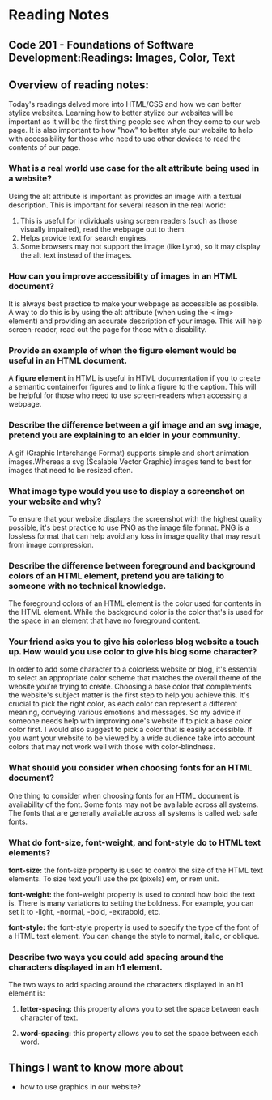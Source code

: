 # Reading Notes

## Code 201 - Foundations of Software Development:Readings: Images, Color, Text

## Overview of reading notes:

Today's readings delved more into HTML/CSS and how we can better stylize websites. Learning how to better stylize our websites will be important as it will be the first thing people see when they come to our web page. It is also important to how "how" to better style our website to help with accessibility for those who need to use other devices to read the contents of our page.

### What is a real world use case for the alt attribute being used in a website?

Using the alt attribute is important as provides an image with a textual description. This is important for several reason in the real world:

1. This is useful for individuals using screen readers (such as those visually impaired), read the webpage out to them.
2. Helps provide text for search engines.
3. Some browsers may not support the image (like Lynx), so it may display the alt text instead of the images.

### How can you improve accessibility of images in an HTML document?

It is always best practice to make your webpage as accessible as possible. A way to do this is by using the alt attribute (when using the < img> element) and providing an accurate description of your image. This will help screen-reader, read out the page for those with a disability.


### Provide an example of when the figure element would be useful in an HTML document.

A **figure element**  in HTML is useful in HTML documentation if you to create a semantic containerfor figures and to link a figure to the caption. This will be helpful for those who need to use screen-readers when accessing a webpage. 

### Describe the difference between a gif image and an svg image, pretend you are explaining to an elder in your community.

A gif (Graphic Interchange Format) supports simple and short animation images.Whereas a svg (Scalable Vector Graphic) images tend to best for images that need to be resized often.

### What image type would you use to display a screenshot on your website and why?

To ensure that your website displays the screenshot with the highest quality possible, it's best practice to use PNG as the image file format. PNG is a lossless format that can help avoid any loss in image quality that may result from image compression.

### Describe the difference between foreground and background colors of an HTML element, pretend you are talking to someone with no technical knowledge.

The foreground colors of an HTML element is the color used for contents in the HTML element. While the background color is the color that's is used for the space in an element that have no foreground content. 


### Your friend asks you to give his colorless blog website a touch up. How would you use color to give his blog some character?

In order to add some character to a colorless website or blog, it's essential to select an appropriate color scheme that matches the overall theme of the website you're trying to create. Choosing a base color that complements the website's subject matter is the first step to help you achieve this. It's crucial to pick the right color, as each color can represent a different meaning, conveying various emotions and messages. So my advice if someone needs help with improving one's website if to pick a base color color first. I would also suggest to pick a color that is easily accessible. If you want your website to be viewed by a wide audience take into account colors that may not work well with those with color-blindness.

### What should you consider when choosing fonts for an HTML document?

One thing to consider when choosing fonts for an HTML document is availability of the font. Some fonts may not be available across all systems. The fonts that are generally available across all systems is called web safe fonts.

### What do font-size, font-weight, and font-style do to HTML text elements?

**font-size:** the font-size property is used to control the size of the HTML text elements. To size text you'll use the px (pixels) em, or rem unit.

**font-weight:** the font-weight property is used to control how bold the text is. There is many variations to setting the boldness. For example, you can set it to -light, -normal, -bold, -extrabold, etc.

**font-style:** the font-style property is used to specify the type of the font of a HTML text element. You can change the style to normal, italic, or oblique.


### Describe two ways you could add spacing around the characters displayed in an h1 element.

The two ways to add spacing around the characters displayed in an h1 element is:

1. **letter-spacing:** this property allows you to set the space between each character of text.

2. **word-spacing:** this property allows you to set the space between each word.

## Things I want to know more about

* how to use graphics in our website?
